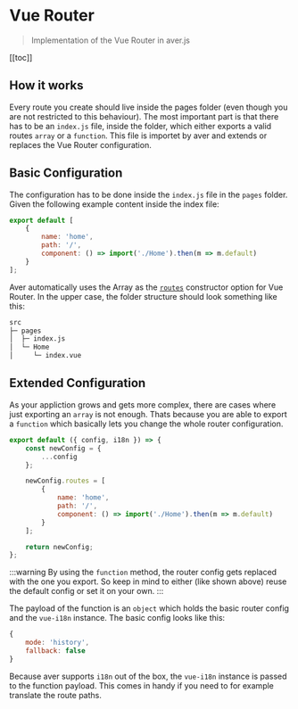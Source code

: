 # Vue Router

> Implementation of the Vue Router in aver.js

[[toc]]

## How it works

Every route you create should live inside the pages folder (even though you are not restricted to this behaviour). The most important part is that there has to be an `index.js` file, inside the folder, which either exports a valid routes `array` or a `function`. This file is importet by aver and extends or replaces the Vue Router configuration.

## Basic Configuration

The configuration has to be done inside the `index.js` file in the `pages` folder. Given the following example content inside the index file:

```js
export default [
    {
        name: 'home',
        path: '/',
        component: () => import('./Home').then(m => m.default)
    }
];
```

Aver automatically uses the Array as the [`routes`](https://router.vuejs.org/api/#routes) constructor option for Vue Router. In the upper case, the folder structure should look something like this:

``` bash
src
├─ pages
│  ├─ index.js
│  └─ Home
│     └─ index.vue
```

## Extended Configuration

As your appliction grows and gets more complex, there are cases where just exporting an `array` is not enough. Thats because you are able to export a `function` which basically lets you change the whole router configuration.

```js
export default ({ config, i18n }) => {
    const newConfig = {
        ...config
    };

    newConfig.routes = [
        {
            name: 'home',
            path: '/',
            component: () => import('./Home').then(m => m.default)
        }
    ];

    return newConfig;
};
```

:::warning
By using the `function` method, the router config gets replaced with the one you export. So keep in mind to either (like shown above) reuse the default config or set it on your own.
:::

The payload of the function is an `object` which holds the basic router config and the `vue-i18n` instance. The basic config looks like this:

``` js
{
    mode: 'history',
    fallback: false
}
```

Because aver supports `i18n` out of the box, the `vue-i18n` instance is passed to the function payload. This comes in handy if you need to for example translate the route paths.
